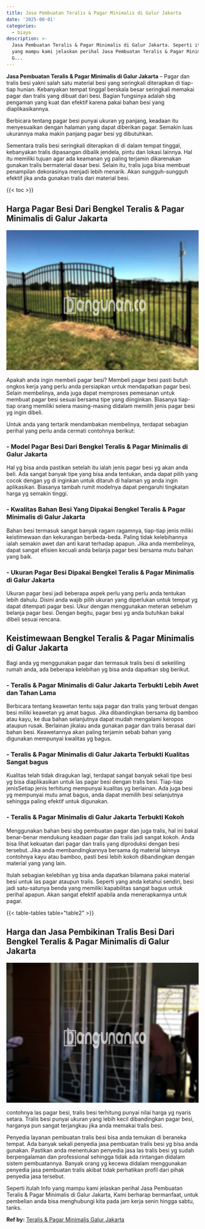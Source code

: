 ```yaml
---
title: Jasa Pembuatan Teralis & Pagar Minimalis di Galur Jakarta
date: '2025-08-01'
categories:
  - biaya
description: >-
  Jasa Pembuatan Teralis & Pagar Minimalis di Galur Jakarta. Seperti itulah Info
  yang mampu kami jelaskan perihal Jasa Pembuatan Teralis & Pagar Minimalis di
  G...
---
```


**Jasa Pembuatan Teralis & Pagar Minimalis di Galur Jakarta** – Pagar dan tralis besi yakni salah satu material besi yang seringkali diterapkan di tiap-tiap hunian. Kebanyakan tempat tinggal berskala besar seringkali memakai pagar dan tralis yang dibuat dari besi. Bagian fungsinya adalah sbg pengaman yang kuat dan efektif karena pakai bahan besi yang diaplikasikannya.

Berbicara tentang pagar besi punyai ukuran yg panjang, keadaan itu menyesuaikan dengan halaman yang dapat diberikan pagar. Semakin luas ukurannya maka makin panjang pagar besi yg dibutuhkan.

Sementara tralis besi seringkali diterapkan di di dalam tempat tinggal, kebanyakan tralis dipasangan dibalik jendela, pintu dan lokasi lainnya. Hal itu memiliki tujuan agar ada keamanan yg paling terjamin dikarenakan gunakan tralis bermaterial dasar besi. Selain itu, tralis juga bisa membuat penampilan dekorasinya menjadi lebih menarik. Akan sungguh-sungguh efektif jika anda gunakan tralis dari material besi.

{{< toc >}}

## Harga Pagar Besi Dari Bengkel Teralis & Pagar Minimalis di Galur Jakarta

![Jasa Pembuatan Teralis & Pagar Minimalis di Galur Jakarta](/images/pagar-minimalis-murah-02.png)

Apakah anda ingin membeli pagar besi? Membeli pagar besi pasti butuh ongkos kerja yang perlu anda persiapkan untuk mendapatkan pagar besi. Selain membelinya, anda juga dapat memproses pemesanan untuk membuat pagar besi sesuai bersama tipe yang diinginkan. Biasanya tiap-tiap orang memiliki selera masing-masing didalam memilih jenis pagar besi yg ingin dibeli.

Untuk anda yang tertarik mendambakan membelinya, terdapat sebagian perihal yang perlu anda cermati contohnya berikut:
### \- Model Pagar Besi Dari Bengkel Teralis & Pagar Minimalis di Galur Jakarta

Hal yg bisa anda pastikan setelah itu ialah jenis pagar besi yg akan anda beli. Ada sangat banyak tipe yang bisa anda tentukan, anda dapat pilih yang cocok dengan yg di inginkan untuk ditaruh di halaman yg anda ingin aplikasikan. Biasanya tambah rumit modelnya dapat pengaruhi tingkatan harga yg semakin tinggi.

### \- Kwalitas Bahan Besi Yang Dipakai Bengkel Teralis & Pagar Minimalis di Galur Jakarta

Bahan besi termasuk sangat banyak ragam ragamnya, tiap-tiap jenis miliki keistimewaan dan kekurangan berbeda-beda. Paling tidak kelebihannya ialah semakin awet dan anti karat terhadap apapun. Jika anda membelinya, dapat sangat efisien kecuali anda belanja pagar besi bersama mutu bahan yang baik.

### \- Ukuran Pagar Besi Dipakai Bengkel Teralis & Pagar Minimalis di Galur Jakarta

Ukuran pagar besi jadi beberapa aspek perlu yang perlu anda tentukan lebih dahulu. Disini anda wajib pilih ukuran yang diperlukan untuk tempat yg dapat ditempati pagar besi. Ukur dengan menggunakan meteran sebelum belanja pagar besi. Dengan begitu, pagar besi yg anda butuhkan bakal dibeli sesuai rencana.

## Keistimewaan Bengkel Teralis & Pagar Minimalis di Galur Jakarta

Bagi anda yg menggunakan pagar dan termasuk tralis besi di sekeliling rumah anda, ada beberapa kelebihan yg bisa anda dapatkan sbg berikut.

### \- Teralis & Pagar Minimalis di Galur Jakarta Terbukti Lebih Awet dan Tahan Lama

Berbicara tentang keawetan tentu saja pagar dan tralis yang terbuat dengan besi miliki keawetan yg amat bagus. Jika dibandingkan bersama dg bamboo atau kayu, ke dua bahan selanjutnya dapat mudah mengalami keropos ataupun rusak. Berlainan jikalau anda gunakan pagar dan tralis berasal dari bahan besi. Keawetannya akan paling terjamin sebab bahan yang digunakan mempunyai kwalitas yg bagus.

### \- Teralis & Pagar Minimalis di Galur Jakarta Terbukti Kualitas Sangat bagus

Kualitas telah tidak diragukan lagi, terdapat sangat banyak sekali tipe besi yg bisa diaplikasikan untuk las pagar besi dengan tralis besi. Tiap-tiap jenisSetiap jenis terhitung mempunyai kualitas yg berlainan. Ada juga besi yg mempunyai mutu amat bagus, anda dapat memilih besi selanjutnya sehingga paling efektif untuk digunakan.

### \- Teralis & Pagar Minimalis di Galur Jakarta Terbukti Kokoh

Menggunakan bahan besi sbg pembuatan pagar dan juga tralis, hal ini bakal benar-benar mendukung keadaan pagar dan tralis jadi sangat kokoh. Anda bisa lihat kekuatan dari pagar dan tralis yang diproduksi dengan besi tersebut. Jika anda membandingkannya bersama dg material lainnya contohnya kayu atau bamboo, pasti besi lebih kokoh dibandingkan dengan material yang yang lain.

Itulah sebagian kelebihan yg bisa anda dapatkan bilamana pakai material besi untuk las pagar ataupun tralis. Seperti yang anda ketahui sendiri, besi jadi satu-satunya benda yang memiliki kapabilitas sangat bagus untuk perihal apapun. Akan sangat efektif apabila anda menerapkannya untuk pagar.

{{< table-tables table="table2" >}}

## Harga dan Jasa Pembikinan Tralis Besi Dari Bengkel Teralis & Pagar Minimalis di Galur Jakarta

![Jasa Pembuatan Teralis & Pagar Minimalis di Galur Jakarta](/images/teralis-minimalis-murah-33.png)

contohnya las pagar besi, tralis besi terhitung punyai nilai harga yg nyaris setara. Tralis besi punyai ukuran yang lebih kecil dibandingkan pagar besi, harganya pun sangat terjangkau jika anda memakai tralis besi.

Penyedia layanan pembuatan tralis besi bisa anda temukan di beraneka tempat. Ada banyak sekali penyedia jasa pembuatan tralis besi yg bisa anda gunakan. Pastikan anda menentukan penyedia jasa las tralis besi yg sudah berpengalaman dan professional sehingga tidak ada rintangan didalam sistem pembuatannya. Banyak orang yg kecewa didalam menggunakan penyedia jasa pembuatan tralis akibat tidak perhatikan profil dari pihak penyedia jasa tersebut.

Seperti itulah Info yang mampu kami jelaskan perihal Jasa Pembuatan Teralis & Pagar Minimalis di Galur Jakarta, Kami berharap bermanfaat, untuk pembelian anda bisa menghubungi kita pada jam kerja senin hingga sabtu, tanks.

**Ref by:** [Teralis & Pagar Minimalis Galur Jakarta](https://id.wikipedia.org/wiki/Teralis)
